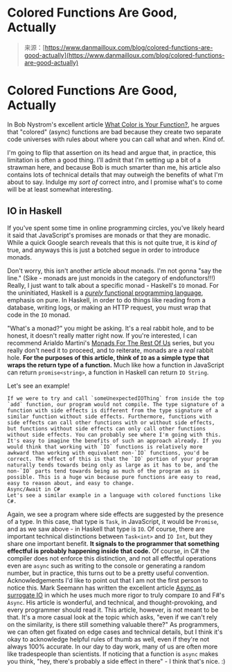 <!--yml
category: 未分类
date: 2024-05-27 15:22:17
-->

# Colored Functions Are Good, Actually

> 来源：[https://www.danmailloux.com/blog/colored-functions-are-good-actually](https://www.danmailloux.com/blog/colored-functions-are-good-actually)

# Colored Functions Are Good, Actually

In Bob Nystrom's excellent article [What Color is Your Function?](https://journal.stuffwithstuff.com/2015/02/01/what-color-is-your-function/), he argues that "colored" (async) functions are bad because they create two separate code universes with rules about where you can call what and when. Kind of.

I'm going to flip that assertion on its head and argue that, in practice, this limitation is often a good thing. I'll admit that I'm setting up a bit of a strawman here, and because Bob is much smarter than me, his article also contains lots of technical details that may outweigh the benefits of what I'm about to say. Indulge my *sort of* correct intro, and I promise what's to come will be at least somewhat interesting.

 ## IO in Haskell

If you've spent some time in online programming circles, you've likely heard it said that JavaScript's promises are monads or that they are monadic. While a quick Google search reveals that this is not quite true, it is *kind of* true, and anyways this is just a botched segue in order to introduce monads.

Don't worry, this isn't another article about monads. I'm not gonna "say the line." (Sike - monads are just monoids in the category of endofunctors!!!) Really, I just want to talk about a specific monad - Haskell's `IO` monad. For the uninitiated, Haskell is a [*purely* functional programming language](https://en.wikipedia.org/wiki/Functional_programming), emphasis on pure. In Haskell, in order to do things like reading from a database, writing logs, or making an HTTP request, you must wrap that code in the `IO` monad.

"What's a monad?" you might be asking. It's a real rabbit hole, and to be honest, it doesn't really matter right now. If you're interested, I can recommend Arialdo Martini's [Monads For The Rest Of Us](https://arialdomartini.github.io/monads-for-the-rest-of-us) series, but you really don't need it to proceed, and to reiterate, monads are a *real* rabbit hole. **For the purposes of this article, think of `IO` as a simple type that wraps the return type of a function.** Much like how a function in JavaScript can return `promise<string>`, a function in Haskell can return `IO String`.

Let's see an example!

```
If we were to try and call `someUnexpectedIOThing` from inside the top `add` function, our program would not compile. The type signature of a function with side effects is different from the type signature of a similar function without side effects. Furthermore, functions with side effects can call other functions with or without side effects, but functions without side effects can only call other functions without side effects. You can probably see where I'm going with this.
It's easy to imagine the benefits of such an approach already. If you would think that working with `IO` functions is relatively more awkward than working with equivalent non-`IO` functions, you'd be correct. The effect of this is that the `IO` portion of your program naturally tends towards being only as large as it has to be, and the non-`IO` parts tend towards being as much of the program as is possible. This is a huge win because pure functions are easy to read, easy to reason about, and easy to change.
Async/Await in C#
Let's see a similar example in a language with colored functions like C#.

```
Again, we see a program where side effects are suggested by the presence of a type. In this case, that type is `Task`, in JavaScript, it would be `Promise`, and as we saw above - in Haskell that type is `IO`. Of course, there are important technical distinctions between `Task<int>` and `IO Int`, but they share one important benefit. **It signals to the programmer that something effectful is probably happening inside that code.**
Of course, in C# the compiler does not enforce this distinction, and not all effectful operations even are `async` such as writing to the console or generating a random number, but in practice, this turns out to be a pretty useful convention.
Acknowledgements
I'd like to point out that I am not the first person to notice this. Mark Seemann has written the excellent article [Async as surrogate IO](https://blog.ploeh.dk/2016/04/11/async-as-surrogate-io/) in which he uses much more rigor to truly compare `IO` and F#'s `Async`. His article is wonderful, and technical, and thought-provoking, and every programmer should read it.
This article, however, is not meant to be that. It's a more casual look at the topic which asks, "even if we can't rely on the similarity, is there still something valuable there?"
As programmers, we can often get fixated on edge cases and technical details, but I think it's okay to acknowledge helpful rules of thumb as well, even if they're not always 100% accurate. In our day to day work, many of us are often more like tradespeople than scientists. If noticing that a function is `async` makes you think, "hey, there's probably a side effect in there" - I think that's nice. :)
```

```